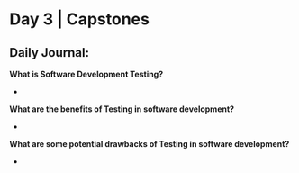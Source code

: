 # Day 3 | Capstones

## Daily Journal:

**What is Software Development Testing?**

+ 

**What are the benefits of Testing in software development?**

+ 

**What are some potential drawbacks of Testing in software development?**

+ 